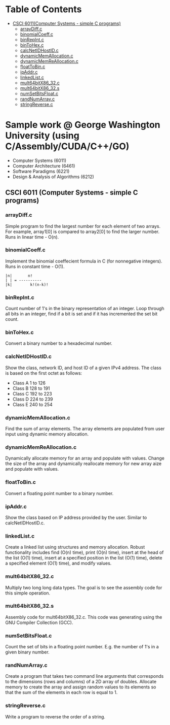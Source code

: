 # Table of Contents

- [CSCI 6011(Computer Systems - simple C programs)](#csci-6011-computer-systems---simple-c-programs)
  * [arrayDiff.c](#arraydiffc)
  * [binomialCoeff.c](#binomialcoeffc)
  * [binRepInt.c](#binrepintc)
  * [binToHex.c](#bintohexc)
  * [calcNetIDHostID.c](#calcnetidhostidc)
  * [dynamicMemAllocation.c](#dynamicmemallocationc)
  * [dynamicMemReAllocation.c](#dynamicmemreallocationc)
  * [floatToBin.c](#floattobinc)
  * [ipAddr.c](#ipaddrc)
  * [linkedList.c](#linkedlistc)
  * [mult64bitX86_32.c](#mult64bitx86_32c)
  * [mult64bitX86_32.s](#mult64bitx86_32s)
  * [numSetBitsFloat.c](#numsetbitsfloatc)
  * [randNumArray.c](#randnumarrayc)
  * [stringReverse.c](#stringreversec)
  
# Sample work @ George Washington University (using C/Assembly/CUDA/C++/GO)
  * Computer Systems (6011)
  * Computer Architecture (6461)
  * Software Paradigms (6221)
  * Design & Analysis of Algorithms (6212) 

## CSCI 6011 (Computer Systems - simple C programs)

### arrayDiff.c 

Simple program to find the largest number for each element of two arrays. For example, array1[0] is compared to array2[0] to find the larger number. Runs in linear time - O(n).

### binomialCoeff.c 

Implement the binomial coeffecient formula in C (for nonnegative integers). Runs in constant time - O(1).

	|n|	      n!    
	| |	= ----------
	|k|        k!(n-k)!

### binRepInt.c

Count number of 1's in the binary representation of an integer. Loop through all bits in an integer, find if a bit is set and if it has incremented the set bit count.

### binToHex.c

Convert a binary number to a hexadecimal number.

### calcNetIDHostID.c

Show the class, network ID, and host ID of a given IPv4 address. The class is based on the first octet as follows:

* Class A    1    to  126 
* Class B    128  to  191
* Class C    192  to  223
* Class D    224  to  239
* Class E    240  to  254

### dynamicMemAllocation.c

Find the sum of array elements. The array elements are populated from user input using dynamic memory allocation.

### dynamicMemReAllocation.c

Dynamically allocate memory for an array and populate with values. Change the size of the array and dynamically reallocate memory for new array aize and populate with values.

### floatToBin.c

Convert a floating point number to a binary number.

### ipAddr.c

Show the class based on IP address provided by the user. Similar to calcNetIDHostID.c.

### linkedList.c

Create a linked list using structures and memory allocation. Robust functionality includes find (O(n) time), print (O(n) time), insert at the head of the list (O(1) time), insert at a specified position in the list (O(1) time), delete a specified element (O(1) time), and modify values.

### mult64bitX86_32.c

Multiply two long long data types. The goal is to see the assembly code for this simple operation. 

### mult64bitX86_32.s

Assembly code for mult64bitX86_32.c. This code was generating using the GNU Compiler Collection (GCC).

### numSetBitsFloat.c

Count the set of bits in a floating point number. E.g. the number of 1's in a given binary number.

### randNumArray.c

Create a program that takes two command line arguments that corresponds to the dimensions (rows and columns) of a 2D array of doubles. Allocate memory to create the array and assign random values to its elements so that the sum of the elements in each row is equal to 1.

### stringReverse.c

Write a program to reverse the order of a string.




